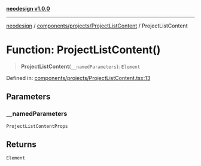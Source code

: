 [**neodesign v1.0.0**](../../../../README.md)

***

[neodesign](../../../../modules.md) / [components/projects/ProjectListContent](../README.md) / ProjectListContent

# Function: ProjectListContent()

> **ProjectListContent**(`__namedParameters`): `Element`

Defined in: [components/projects/ProjectListContent.tsx:13](https://github.com/mladjom/neodesign/blob/12ebc446849a001345c104056aef95c6372b148e/components/projects/ProjectListContent.tsx#L13)

## Parameters

### \_\_namedParameters

`ProjectListContentProps`

## Returns

`Element`
